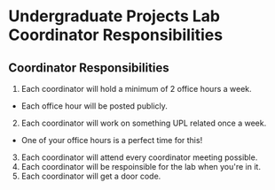 # Undergraduate Projects Lab Coordinator Responsibilities

## Coordinator Responsibilities

1. Each coordinator will hold a minimum of 2 office hours a week.
  * Each office hour will be posted publicly.
2. Each coordinator will work on something UPL related once a week.
  * One of your office hours is a perfect time for this!
3. Each coordinator will attend every coordinator meeting possible.
4. Each coordinator will be respoinsible for the lab when you're in it.
5. Each coordinator will get a door code.

